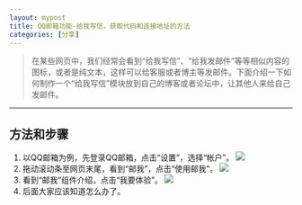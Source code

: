 ```yaml
---
layout: mypost
title: QQ邮箱功能-给我写信，获取代码和连接地址的方法
categories: [分享]
---
```

> 在某些网页中，我们经常会看到“给我写信”、“给我发邮件”等等相似内容的图标，或者是纯文本，这样可以给客服或者博主等发邮件。下面介绍一下如何制作一个“给我写信”模块放到自己的博客或者论坛中，让其他人来给自己发邮件。

-----
## 方法和步骤
1. 以QQ邮箱为例，先登录QQ邮箱，点击“设置”，选择“帐户”。
![](https://i.loli.net/2021/01/25/mvNtLSX7MwqfiDa.png)
2. 拖动滚动条至网页末尾，看到“邮我”，点击“使用邮我”。
![](https://i.loli.net/2021/01/25/NB25GbmxIgoQAdP.jpg)
3. 看到“邮我”组件介绍，点击“我要体验”。
![](https://i.loli.net/2021/01/25/mkTByVMsxIRQLGj.jpg)
4. 后面大家应该知道怎么办了。
